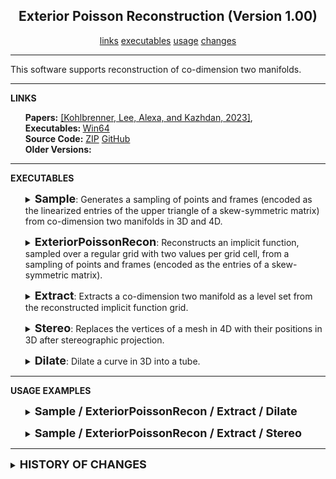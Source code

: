 <center><h2>Exterior Poisson Reconstruction (Version 1.00)</h2></center>
<center>
<a href="#LINKS">links</a>
<!--
<a href="#COMPILATION">compilation</a>
-->
<a href="#EXECUTABLES">executables</a>
<a href="#USAGE">usage</a>
<a href="#CHANGES">changes</a>
</center>
<hr>
This software supports reconstruction of co-dimension two manifolds.
<hr>
<a name="LINKS"><b>LINKS</b></a><br>
<ul>
<b>Papers:</b>
<a href="https://www.cs.jhu.edu/~misha/MyPapers/SGP23.pdf">[Kohlbrenner, Lee, Alexa, and Kazhdan, 2023]</a>,
<br>
<b>Executables: </b>
<a href="https://www.cs.jhu.edu/~misha/Code/ExteriorPoissonRecon/Version1.00/ExteriorPoissonRecon.x64.zip">Win64</a><br>
<b>Source Code:</b>
<a href="https://www.cs.jhu.edu/~misha/Code/ExteriorPoissonRecon/Version1.00/ExteriorPoissonRecon.zip">ZIP</a> <a href="https://github.com/mkazhdan/ExteriorPoissonRecon">GitHub</a><br>
<b>Older Versions:</b>
<!--
<a href="https://www.cs.jhu.edu/~misha/Code/ExteriorPoissonRecon/Version1.00/">V1.00</a>,
-->
</ul>

<hr>
<a name="EXECUTABLES"><b>EXECUTABLES</b></a><br>

<ul>
<dl>
<DETAILS>
<SUMMARY>
<font size="+1"><b>Sample</b></font>:
Generates a sampling of points and frames (encoded as the linearized entries of the upper triangle of a skew-symmetric matrix) from co-dimension two manifolds in 3D and 4D.
</SUMMARY>

<dt><b>--type</b> &lt;<i>input geometry type</i>&gt;</dt>
<dd>
This string specifies the type of geometry the points should be sampled from. Supported types include:
<UL>
For points sampled from 3D curves:
<LI><code>line_segment</code>: Points lie on a (straight) line segment
<LI><code>circle</code>: Points lie on a circle
<LI><code>link</code>: Points lie on two interlocking circles
<LI><code>spiral:&lt;r&gt;</code>: Points lie on a spiral with <code>r</code> rotations
<LI><code>torus_knot:&lt;p&gt;:&lt;q&gt;</code>: Points lie on a (<code>p</code>,<code>q</code>) torus-knot 
<LI><code>borromean_rings</code>: Points lie on interlocking Borromean rings
For points sampled from 4D surfaces:
<LI><code>clifford_torus</code>: Points lie on the Clifford torus
<LI><code>hopf_torus:&lt;n&gt;:&lt;a&gt;</code>: Points lie on the Hopf torus with <code>n</code> nodes and amplitude <code>a</code>.<BR>
Reasonable values for amplitude are in the range [0.1,0.5].
</UL>
</dd>

<dt>[<b>--out</b> &lt;<i>output file name</i>&gt;]</dt>
<dd>
This optional string value specifies the name of the file to which the samples will be written.<br>
The file will be written out in <a href="https://www.cc.gatech.edu/projects/large_models/ply.html">PLY</a> format,
with x-, y-, z-, and (for surfaces in 4D) w-coordinates of a sample's position encoded by the properties <i>x</i>, <i>y</i>, <i>z</i>, and (for surfaces in 4D) <i>w</i>,
and the orientation of the sample given by the coefficients of a skew-symmetric matrix,
encoded by the properties <i>skew_&lt;c&gt;_&lt;r&gt;</i> with 0&le;<i>c</i>,<i>r</i>&lt;3 for curves in 3D and 0&le;<i>c</i>,<i>r</i>&lt;4 for surfaces in 4D.<br>
If this argument is not provided, no output is generated.
</dd>

<dt>[<b>--res</b> &lt;<i>sample resolution</i>&gt;]</dt>
<dd> This optional integer value specifies the resolution of the sampling.<BR>
The default value for this parameter is 1024.
</dd>

<dt>[<b>--aNoise</b> &lt;<i>angular noise</i>&gt;]</dt>
<dd> This optional floating point value specifies the deviation of noise in the samples' orientations (in units of degress).<BR>
The default value for this parameter is 0.
</dd>

<dt>[<b>--pNoise</b> &lt;<i>positional noise</i>&gt;]</dt>
<dd> This optional floating point value specifies the deviation of noise in the samples' positions (in units of voxels).<BR>
The default value for this parameter is 0.
</dd>

<dt>[<b>--regular</b>]</dt>
<dd>If enabled, samples will be obtained by regularly sampling in parameter space.</dd>

</DETAILS>
</dl>
</ul>

<!--------------------->

<ul>
<dl>
<DETAILS>
<SUMMARY>
<font size="+1"><b>ExteriorPoissonRecon</b></font>:
Reconstructs an implicit function, sampled over a regular grid with two values per grid cell, from a sampling of points and frames (encoded as the entries of a skew-symmetric matrix).
</SUMMARY>

<dt><b>--in</b> &lt;<i>input points and frames</i>&gt;</dt>
<dd>
This string value specifies the name of the file containing the points and frames.<br>
The file is assumged to be in <a href="https://www.cc.gatech.edu/projects/large_models/ply.html">PLY</a> format,
with x-, y-, z-, and (for surfaces in 4D) w-coordinates of a sample's position encoded by the properties <i>x</i>, <i>y</i>, <i>z</i>, and (for surfaces in 4D) <i>w</i>,
and the orientation of the sample given by the coefficients of a skew-symmetric matrix,
encoded by the properties <i>skew_&lt;c&gt;_&lt;r&gt;</i> with 0&le;<i>c</i>,<i>r</i>&lt;3 for curves in 3D and 0&le;<i>c</i>,<i>r</i>&lt;4 for surfaces in 4D.<br>
</dd>

<dt>[<b>--out</b> &lt;<i>grid header</i>&gt;]</dt>
<dd>
This optional string value specifies the header for the grid files describing the estimated density distribution and the reconstructed implicit function.<br>
The density will be output to the file <code>&lt;grid header&gt;.density.grid</code> and the reconstructed implicit function will be output to the file <code>&lt;grid header&gt;.grid</code>.<br>
If this argument is not provided, no output is generated.
</dd>

<dt>[<b>--depth</b> &lt;<i>reconstruction depth</i>&gt;]</dt>
<dd>
This optional integer value is the depth of the grid that will be used for reconstruction.
Running at depth <i>d</i> corresponds to solving on a grid whose resolution is than <i>2^d x 2^d x ... </i>.<br>
The default value for this parameter is 5.
</dd>

<dt>[<b>--sWeight</b> &lt;<i>screening weight</i>&gt;]</dt>
<dd>
This optional floating point value is the screening weight used for reconstruction.<br>
The default value for this parameter is 50.
</dd>

<dt>[<b>--dWeight</b> &lt;<i>Dirichlet weight</i>&gt;]</dt>
<dd>
This optional floating point value is the Dirichlet weight used for reconstruction.<br>
The default value for this parameter is 0.003125.
</dd>

<dt>[<b>--scale</b> &lt;<i>scale factor</i>&gt;]</dt>
<dd>
This optional floating point value specifies the ratio between the diameter of the cube used for reconstruction and the diameter of the samples' bounding cube.<br>
The default value is 1.1.
</dd>

<dt>[<b>--verbose</b> &lt;<i>verbosity</i>&gt;</b>]
<dd>
This optional integer value specifies the level of verbosity of the executable's output to the command prompt.
<UL>
<LI>0: No ooutput
<LI>1: Global residual error
<LI>2: Residual error after each level of the multigrid hierarchy 
</UL>
The default value is 0.
</dd>

</DETAILS>
</dl>
</ul>

<!--------------------->

<ul>
<dl>
<DETAILS>
<SUMMARY>
<font size="+1"><b>Extract</b></font>:
Extracts a co-dimension two manifold as a level set from the reconstructed implicit function grid.
</SUMMARY>

<dt><b>--in</b> &lt;<i>input implicit grid</i>&gt;</dt>
<dd>
This string value is the file-name of the grid sampling the reconstructed implicit function.
</dd>

<dt>[<b>--out</b> &lt;<i>output simplicial mesh</i>&gt;]</dt>
<dd>
This optional string value specifies the file to which the extracted level-set will be written.<br>
The file will be written out in <a href="https://www.cc.gatech.edu/projects/large_models/ply.html">PLY</a> format, 
with x-, y-, z-, and (for surfaces in 4D) w-coordinates of the positions encoded by the properties <i>x</i>, <i>y</i>, <i>z</i>, and (for surfaces in 4D) <i>w</i>.<br>
If this argument is not provided, no output is generated.
</dd>

<dt>[<b>--density</b> &lt;<i>input density grid</i>&gt;]</dt>
<dd>
This optional string value is the file-name of the grid sampling the density values.<br>
If this argument is not provided, no density-based trimming is performed.
</dd>

<dt>[<b>--trimDensity</b> &lt;<i>trimming density</i>&gt;]</dt>
<dd>
This optional floating point value specifies the density that must be met by some point on a connected component of the reconstruction for the connected component to be kept.<br>
The argument is ignored if the <b>--density</b> argument is not provided.<br>
The default value for this argument is 0.0.
</dd>

</DETAILS>
</dl>
</ul>

<!--------------------->

<ul>
<dl>
<DETAILS>
<SUMMARY>
<font size="+1"><b>Stereo</b></font>:
Replaces the vertices of a mesh in 4D with their positions in 3D after stereographic projection.
</SUMMARY>

<dt><b>--in</b> &lt;<i>input 4D mesh</i>&gt;</dt>
<dd>
This string value is the file-name of the input (4D) mesh.<br>
The file is assumed to be in <a href="https://www.cc.gatech.edu/projects/large_models/ply.html">PLY</a> format, 
with x-, y-, z-, and w-coordinates of the positions encoded by the properties <i>x</i>, <i>y</i>, <i>z</i>, and <i>w</i>.
</dd>

<dt>[<b>--out</b> &lt;<i>output 3D mesh</i>&gt;]</dt>
<dd>
This string value is the file-name of the output (3D) mesh.<br>
The file will be written out in <a href="https://www.cc.gatech.edu/projects/large_models/ply.html">PLY</a> format, 
with x-, y-, and z-coordinates of the positions encoded by the properties <i>x</i>, <i>y</i>, and <i>z</i>.<br>
If this argument is not provided, no output is generated.
</dd>

<dt>[<b>--stereo</b> &lt;<i>x, y, z, and w</i>&gt;]</dt>
<dd>
This optional quadruple of floating point values specifies the 4D axis of stereographic projection.<br>
The default value for this argument is 0, 0, 0, 1.
</dd>

</DETAILS>
</dl>
</ul>

<!--------------------->

<ul>
<dl>
<DETAILS>
<SUMMARY>
<font size="+1"><b>Dilate</b></font>:
Dilate a curve in 3D into a tube.
</SUMMARY>

<dt><b>--in</b> &lt;<i>input curve</i>&gt;</dt>
<dd>
This string value is the file-name of the input (3D) curve.<br>
The file is assumed to be in <a href="https://www.cc.gatech.edu/projects/large_models/ply.html">PLY</a> format, 
with x-, y-, and z-coordinates of the positions encoded by the properties <i>x</i>, <i>y</i>, and <i>z</i>.
Additionally the frame at each point (defined by the gradients of the implicit function) is encoded by the properties
<i>nx1</i>, <i>ny1</i>, <i>nz1</i>, <i>nx1</i>, <i>ny1</i>, and <i>nz2</i>.
</dd>

<dt>[<b>--out</b> &lt;<i>output tube</i>&gt;]</dt>
<dd>
This optional string value specifies the file to which the extracted level-set will be written.<br>
The file will be written out in <a href="https://www.cc.gatech.edu/projects/large_models/ply.html">PLY</a> format, 
with x-, y-, z-coordinates of the positions encoded by the properties <i>x</i>, <i>y</i>, and <i>z</i>.<br>
If this argument is not provided, no output is generated.
</dd>

<dt>[<b>--radius</b> &lt;<i>tubular radius</i>&gt;]</dt>
<dd>
This optional floating point value specifies the radius of the tube (in units of curve diameter).<br>
The default value for this argument is 1/64.
</dd>

</DETAILS>
</dl>
</ul>


<hr>
<a name="USAGE"><b>USAGE EXAMPLES</b></a><br>

<ul>
<dl>
<DETAILS>
<SUMMARY>
<font size="+1"><b>Sample / ExteriorPoissonRecon / Extract / Dilate</b></font>
</SUMMARY>

To reconstruct a dilated (4,5) torus-knot one proceeds in four steps:

<ol>
<li> Construct the framed samples:
<blockquote><code>% Sample --type torus_knot:4:5 --out tk.4.5.samples.ply</code></blockquote>
<li> Reconstruct the implicit function:
<blockquote><code>% ExteriorPoissonRecon --in tk.4.5.samples.ply --out tk.4.5</code></blockquote>
<LI> Extract the connected components of the curve near regions of high sampling density:
<blockquote><code>% Extract --in tk.4.5.grid --density tk.4.5.density.grid --out tk.4.5.curve.ply --trimDensity 2</code></blockquote>
<LI> Dilate the curve:
<blockquote><code>% Dilate --in tk.4.5.curve.ply --out tk.4.5.curve.dilated.ply</code></blockquote>
</ol>

</DETAILS>
</dl>
</ul>

<!--------------------->

<ul>
<dl>
<DETAILS>
<SUMMARY>
<font size="+1"><b>Sample / ExteriorPoissonRecon / Extract / Stereo</b></font>
</SUMMARY>

To reconstruct a three-lobed Hopf Torus one proceeds in four steps:

<ol>
<li> Construct the framed samples:
<blockquote><code>% Sample --type hopf_torus:3:0.5 --out ht.3.samples.ply</code></blockquote>
<li> Reconstruct the implicit function:
<blockquote><code>% ExteriorPoissonRecon --in ht.3.samples.ply --out ht.3</code></blockquote>
<LI> Extract the surface in 4D:
<blockquote><code>% Visualize4D --in ht.3.grid --out ht.3.surface.4D.ply</code></blockquote>
<LI> Stereographically project to a surface in 3D
<blockquote><code>% Stereo --in ht.3.surface.4D.ply --out ht.3.surface.3D.ply</code></blockquote>
</ol>

</DETAILS>
</dl>
</ul>





<hr>
<DETAILS>
<SUMMARY>
<A NAME="CHANGES"><font size="+1"><b><B>HISTORY OF CHANGES</B></b></font></A>
</SUMMARY>
<a href="https://www.cs.jhu.edu/~misha/Code/PoissonRecon/Version1.00/">Version 1.00</a>:
<ol>
<li>Initial release
</ol>

</DETAILS>

<!--
<hr>
<a name="SUPPORT"><b>SUPPORT</b></a><br>
<UL>
<LI>This work was genersouly supported by the National Science Foundation (NSF) grant numbers <A HREF="https://www.nsf.gov/awardsearch/showAward?AWD_ID=0746039">0746039</A> and <A HREF="https://www.nsf.gov/awardsearch/showAward?AWD_ID=1422325">1422325</A>.
<LI>We are extremely grateful to the EPFL <a href="https://lgg.epfl.ch/statues.php">Scanning 3D Statues from Photos</a> course, the <A HREF="http://graphics.stanford.edu/data/3Dscanrep/">Stanford 3D Scanning Repository</A>, and <A HREF="https://www.resonai.com/">Resonai</A> for sharing their data.
<LI>This work was carried out at the <A HREF="https://www.arch.jhu.edu/">Advanced Research Computing at Hopkins (ARCH)</A> core facility, which is supported by the National Science Foundation (NSF) grant number <A HREF="https://www.nsf.gov/awardsearch/showAward?AWD_ID=1920103">1920103</A>.
</UL>
-->
